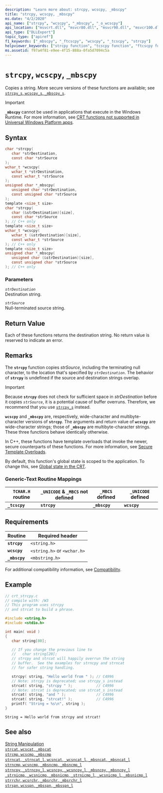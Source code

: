 ```yaml
---
description: "Learn more about: strcpy, wcscpy, _mbscpy"
title: "strcpy, wcscpy, _mbscpy"
ms.date: "4/2/2020"
api_name: ["strcpy", "wcscpy", "_mbscpy", "_o_wcscpy"]
api_location: ["msvcrt.dll", "msvcr80.dll", "msvcr90.dll", "msvcr100.dll", "msvcr100_clr0400.dll", "msvcr110.dll", "msvcr110_clr0400.dll", "msvcr120.dll", "msvcr120_clr0400.dll", "ucrtbase.dll", "api-ms-win-crt-multibyte-l1-1-0.dll", "api-ms-win-crt-string-l1-1-0.dll", "ntoskrnl.exe", "api-ms-win-crt-private-l1-1-0.dll"]
api_type: ["DLLExport"]
topic_type: ["apiref"]
f1_keywords: ["_mbscpy", "_ftcscpy", "wcscpy", "_tcscpy", "strcpy"]
helpviewer_keywords: ["strcpy function", "tcscpy function", "ftcscpy function", "mbscpy function", "wcscpy function", "copying strings", "strings [C++], copying", "_tcscpy function", "_ftcscpy function", "_mbscpy function"]
ms.assetid: f97a4f81-e9ee-4f15-888a-0fa5d7094c5a
---
```

# `strcpy`, `wcscpy`, `_mbscpy`

Copies a string. More secure versions of these functions are available; see [`strcpy_s`, `wcscpy_s`, `_mbscpy_s`](strcpy-s-wcscpy-s-mbscpy-s.md).

> [!IMPORTANT]
> **`_mbscpy`** cannot be used in applications that execute in the Windows Runtime. For more information, see [CRT functions not supported in Universal Windows Platform apps](../../cppcx/crt-functions-not-supported-in-universal-windows-platform-apps.md).

## Syntax

```C
char *strcpy(
   char *strDestination,
   const char *strSource
);
wchar_t *wcscpy(
   wchar_t *strDestination,
   const wchar_t *strSource
);
unsigned char *_mbscpy(
   unsigned char *strDestination,
   const unsigned char *strSource
);
template <size_t size>
char *strcpy(
   char (&strDestination)[size],
   const char *strSource
); // C++ only
template <size_t size>
wchar_t *wcscpy(
   wchar_t (&strDestination)[size],
   const wchar_t *strSource
); // C++ only
template <size_t size>
unsigned char *_mbscpy(
   unsigned char (&strDestination)[size],
   const unsigned char *strSource
); // C++ only
```

### Parameters

*`strDestination`*<br/>
Destination string.

*`strSource`*<br/>
Null-terminated source string.

## Return Value

Each of these functions returns the destination string. No return value is reserved to indicate an error.

## Remarks

The **`strcpy`** function copies *strSource*, including the terminating null character, to the location that's specified by *`strDestination`*. The behavior of **`strcpy`** is undefined if the source and destination strings overlap.

> [!IMPORTANT]
> Because **`strcpy`** does not check for sufficient space in *strDestination* before it copies *`strSource`*, it is a potential cause of buffer overruns. Therefore, we recommend that you use [`strcpy_s`](strcpy-s-wcscpy-s-mbscpy-s.md) instead.

**`wcscpy`** and **`_mbscpy`** are, respectively, wide-character and multibyte-character versions of **`strcpy`**. The arguments and return value of **`wcscpy`** are wide-character strings; those of **`_mbscpy`** are multibyte-character strings. These three functions behave identically otherwise.

In C++, these functions have template overloads that invoke the newer, secure counterparts of these functions. For more information, see [Secure Template Overloads](../../c-runtime-library/secure-template-overloads.md).

By default, this function's global state is scoped to the application. To change this, see [Global state in the CRT](../global-state.md).

### Generic-Text Routine Mappings

|`TCHAR.H` routine|`_UNICODE` & `_MBCS` not defined|`_MBCS` defined|`_UNICODE` defined|
|---------------------|------------------------------------|--------------------|-----------------------|
|**`_tcscpy`**|**`strcpy`**|**`_mbscpy`**|**`wcscpy`**|

## Requirements

|Routine|Required header|
|-------------|---------------------|
|**`strcpy`**|`<string.h>`|
|**`wcscpy`**|`<string.h>` or `<wchar.h>`|
|**`_mbscpy`**|`<mbstring.h>`|

For additional compatibility information, see [Compatibility](../../c-runtime-library/compatibility.md).

## Example

```C
// crt_strcpy.c
// compile with: /W3
// This program uses strcpy
// and strcat to build a phrase.

#include <string.h>
#include <stdio.h>

int main( void )
{
   char string[80];

   // If you change the previous line to
   //   char string[20];
   // strcpy and strcat will happily overrun the string
   // buffer.  See the examples for strncpy and strncat
   // for safer string handling.

   strcpy( string, "Hello world from " ); // C4996
   // Note: strcpy is deprecated; use strcpy_s instead
   strcat( string, "strcpy " );           // C4996
   // Note: strcat is deprecated; use strcat_s instead
   strcat( string, "and " );              // C4996
   strcat( string, "strcat!" );           // C4996
   printf( "String = %s\n", string );
}
```

```Output
String = Hello world from strcpy and strcat!
```

## See also

[String Manipulation](../../c-runtime-library/string-manipulation-crt.md)<br/>
[`strcat`, `wcscat`, `_mbscat`](strcat-wcscat-mbscat.md)<br/>
[`strcmp`, `wcscmp`, `_mbscmp`](strcmp-wcscmp-mbscmp.md)<br/>
[`strncat`, `_strncat_l`, `wcsncat`, `_wcsncat_l`, `_mbsncat`, `_mbsncat_l`](strncat-strncat-l-wcsncat-wcsncat-l-mbsncat-mbsncat-l.md)<br/>
[`strncmp`, `wcsncmp`, `_mbsncmp`, `_mbsncmp_l`](strncmp-wcsncmp-mbsncmp-mbsncmp-l.md)<br/>
[`strncpy`, `_strncpy_l`, `wcsncpy`, `_wcsncpy_l`, `_mbsncpy`, `_mbsncpy_l`](strncpy-strncpy-l-wcsncpy-wcsncpy-l-mbsncpy-mbsncpy-l.md)<br/>
[`_strnicmp`, `_wcsnicmp`, `_mbsnicmp`, `_strnicmp_l`, `_wcsnicmp_l`, `_mbsnicmp_l`](strnicmp-wcsnicmp-mbsnicmp-strnicmp-l-wcsnicmp-l-mbsnicmp-l.md)<br/>
[`strrchr`, `wcsrchr`, `_mbsrchr`, `_mbsrchr_l`](strrchr-wcsrchr-mbsrchr-mbsrchr-l.md)<br/>
[`strspn`, `wcsspn`, `_mbsspn`, `_mbsspn_l`](strspn-wcsspn-mbsspn-mbsspn-l.md)<br/>
